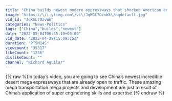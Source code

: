 ```yaml
---
title: "China builds newest modern expressways that shocked American engineers"
image: "https:\/\/i.ytimg.com\/vi\/JqKGL7OzvWk\/hqdefault.jpg"
vid_id: "JqKGL7OzvWk"
categories: "News-Politics"
tags: ["China","builds","newest"]
date: "2022-05-04T06:45:10+03:00"
vid_date: "2022-04-29T15:09:15Z"
duration: "PT5M14S"
viewcount: "35317"
likeCount: "1236"
dislikeCount: ""
channel: "Richard Aguilar"
---
```

{% raw %}In today’s video, you are going to see China’s newest incredible desert mega expressways that are already open to traffic. These amazing mega transportation mega projects and development are just a result of China’s application of super engineering skills and expertise.{% endraw %}
